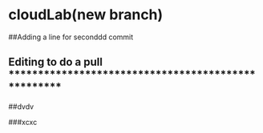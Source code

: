 # cloudLab(new branch)

##Adding a line for seconddd commit

## Editing to do a pull ***************************************************

##dvdv

###xcxc
